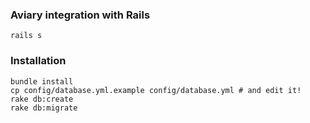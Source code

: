 ### Aviary integration with Rails

```
rails s
```

### Installation

```
bundle install
cp config/database.yml.example config/database.yml # and edit it!
rake db:create
rake db:migrate
```
